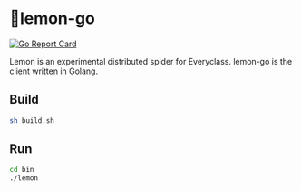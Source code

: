 # 🍋lemon-go
[![Go Report Card](https://goreportcard.com/badge/github.com/AdmirablePro/lemon-go)](https://goreportcard.com/report/github.com/AdmirablePro/lemon-go)

Lemon is an experimental distributed spider for Everyclass. lemon-go is the client written in Golang.

## Build
```bash
sh build.sh
```

## Run
```bash
cd bin
./lemon
```